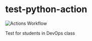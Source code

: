 # test-python-action

![Actions Workflow](https://github.com/jbshep/test-python-action/workflows/python-app/badge.svg)

Test for students in DevOps class
